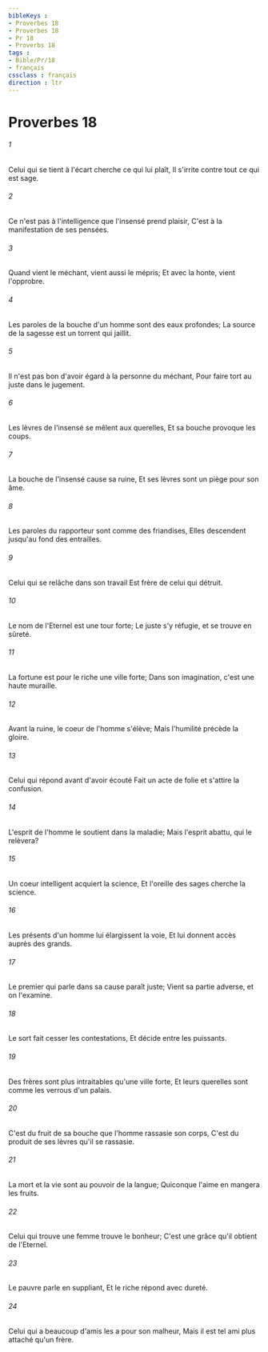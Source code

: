 ```yaml
---
bibleKeys : 
- Proverbes 18
- Proverbes 18
- Pr 18
- Proverbs 18
tags : 
- Bible/Pr/18
- français
cssclass : français
direction : ltr
---
```


# Proverbes 18

###### 1
Celui qui se tient à l'écart cherche ce qui lui plaît, Il s'irrite contre tout ce qui est sage.
###### 2
Ce n'est pas à l'intelligence que l'insensé prend plaisir, C'est à la manifestation de ses pensées.
###### 3
Quand vient le méchant, vient aussi le mépris; Et avec la honte, vient l'opprobre.
###### 4
Les paroles de la bouche d'un homme sont des eaux profondes; La source de la sagesse est un torrent qui jaillit.
###### 5
Il n'est pas bon d'avoir égard à la personne du méchant, Pour faire tort au juste dans le jugement.
###### 6
Les lèvres de l'insensé se mêlent aux querelles, Et sa bouche provoque les coups.
###### 7
La bouche de l'insensé cause sa ruine, Et ses lèvres sont un piège pour son âme.
###### 8
Les paroles du rapporteur sont comme des friandises, Elles descendent jusqu'au fond des entrailles.
###### 9
Celui qui se relâche dans son travail Est frère de celui qui détruit.
###### 10
Le nom de l'Eternel est une tour forte; Le juste s'y réfugie, et se trouve en sûreté.
###### 11
La fortune est pour le riche une ville forte; Dans son imagination, c'est une haute muraille.
###### 12
Avant la ruine, le coeur de l'homme s'élève; Mais l'humilité précède la gloire.
###### 13
Celui qui répond avant d'avoir écouté Fait un acte de folie et s'attire la confusion.
###### 14
L'esprit de l'homme le soutient dans la maladie; Mais l'esprit abattu, qui le relèvera?
###### 15
Un coeur intelligent acquiert la science, Et l'oreille des sages cherche la science.
###### 16
Les présents d'un homme lui élargissent la voie, Et lui donnent accès auprès des grands.
###### 17
Le premier qui parle dans sa cause paraît juste; Vient sa partie adverse, et on l'examine.
###### 18
Le sort fait cesser les contestations, Et décide entre les puissants.
###### 19
Des frères sont plus intraitables qu'une ville forte, Et leurs querelles sont comme les verrous d'un palais.
###### 20
C'est du fruit de sa bouche que l'homme rassasie son corps, C'est du produit de ses lèvres qu'il se rassasie.
###### 21
La mort et la vie sont au pouvoir de la langue; Quiconque l'aime en mangera les fruits.
###### 22
Celui qui trouve une femme trouve le bonheur; C'est une grâce qu'il obtient de l'Eternel.
###### 23
Le pauvre parle en suppliant, Et le riche répond avec dureté.
###### 24
Celui qui a beaucoup d'amis les a pour son malheur, Mais il est tel ami plus attaché qu'un frère.
